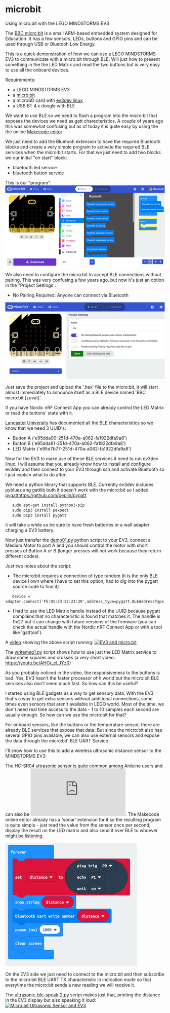 # microbit
Using micro:bit with the LEGO MINDSTORMS EV3

The [BBC micro:bit](https://en.wikipedia.org/wiki/Micro_Bit) is a small ARM-based embedded system designed for Education.
It has a few sensors, LEDs, buttons and GPIO pins and can be used through USB or Bluetooh Low Energy.

This is a quick demonstration of how we can use a LEGO MINDSTORMS EV3 to communicate with a micro:bit through BLE. Will just how to present something in the the LED Matrix and read the two buttons but is very easy to use all the onboard devices.

Requirements:
- a LEGO MINDSTORMS EV3
- a [micro:bit](https://microbit.org/)
- a microSD card with [ev3dev linux](https://www.ev3dev.org/)
- a USB BT 4.x dongle with BLE

We want to use BLE so we need to flash a program into the micro:bit that exposes the devices we need as gatt charecteristics. A couple of years ago this was somewhat confusing but as of today it is quite easy by using the the online [Makecode editor](https://makecode.microbit.org/#editor):

We just need to add the Bluetooh extension to have the required Bluetooth blocks and create a very simple program to activate the required BLE services when the micro:bit starts. For that we just need to add two blocks wo our initial "on start" block:

+ bluetooth led service
+ bluetooth button service

This is our "program":
![Program](https://github.com/JorgePe/microbit/blob/master/makecode-ble-01.png)

We also need to configure the micro:bit to accept BLE connections without pairing. This was very confusing a few years ago, but now it's just an option in the "Project Settings':

+ No Pairing Required: Anyone can connect via Bluetooth

![Project settings](https://github.com/JorgePe/microbit/blob/master/makecode-ble-02.png)


Just save the project and upload the '.hex' file to the micro:bit, it will start almost immediately to announce itself as a BLE device named 'BBC micro:bit [zuvat]'.

If you have Nordic nRF Connect App you can already control the LED Matrix or read the buttons' state with it.

[Lancaster University](https://lancaster-university.github.io/microbit-docs/resources/bluetooth/bluetooth_profile.html) has documented all the BLE characteristics so we know that we need 3 UUID's:

+ Button A ('e95dda90-251d-470a-a062-fa1922dfa9a8')
+ Button B ('e95dda91-251d-470a-a062-fa1922dfa9a8')
+ LED Matrix ('e95d7b77-251d-470a-a062-fa1922dfa9a8')

Now for the EV3 to make use of these BLE services it need to run ev3dev linux. I will assume that you already know how to install and configure ev3dev and then connect to your EV3 through ssh and activate Bluetooth so I just explain what to do after:

We need a python library that supports BLE. Currently ev3dev includes pybluez ang gattlib buth it doesn't work with the micro:bit so I added [pygatt]()https://github.com/peplin/pygatt.

```
   sudo apt-get install python3-pip
   sudo pip3 install pexpect
   sudo pip3 install pygatt
```

it will take a while so be sure to have fresh batteries or a wall adapter charging a EV3 battery.

Now just transfer the [demo01.py](https://github.com/JorgePe/microbit/blob/master/demo01.py) python script to your EV3, connect a Medium Motor to port A and you should control the motor with short presses of Button A or B (longer presses will not work because they return different codes).

Just two notes about the script:

+ The micro:bit requires a connection of type random (it is the only BLE device I own where I have to set this option, had to dig into the pygatt source code to find it)
```
   device = adapter.connect('F5:91:E3:32:23:39',address_type=pygatt.BLEAddressType.random)
```
+ I had to use the LED Matrix handle instead of the UUID because pygatt complains that no characteristic is found that matches it. The handle is 0x27 but it can change with future versions of the firmware (you can check the actual handle with the Nordic nRF Connect App or with a tool like 'gatttool').

A [video](https://youtu.be/7sGR8Ce65QA) showing the above script running:
[![EV3 and micro:bit](https://66.media.tumblr.com/97e82bcb856c7ac19df3f3683e98ae88/tumblr_ppaise45aV1ws4ayp_1280.jpg)](https://youtu.be/7sGR8Ce65QA "EV3 and micro:bit")

The [writemsg1.py](https://github.com/JorgePe/microbit/blob/master/writemsg1.py) script shows how to use just the LED Matrix service to draw some squares and crosses (a very short video: https://youtu.be/AHGr_eLJYz0)

As you probably noticed in the video, the responsiveness to the buttons is bad. Yes, EV3 hasn't the faster processor of h world but the micro:bit BLE services also don't seem much fast. So how can this be useful?

I started using BLE gadgets as a way to get sensory data. With the EV3 that's a way to get extra sensors without additional connections, some times even sensors that aren't available in LEGO world. Most of the time, we don't need real time access to the data - 1 to 10 samples each second are usually enough. So how can we use the micro:bit for that?

For onboard sensors, like the buttons or the temperature sensor, there are already BLE services that expose that data. But since the micro:bit also has several GPIO pins available, we can also use external sensors and expose the data through the micro:bit' BLE UART Service.

I'll show how to use this to add a wireless ultrasonic distance sensor to the MINDSTORMS EV3:

The HC-SR04 ultrasonic sensor is quite common among Arduino users and can also be ![used with the micro:bit](http://www.teachwithict.com/hcsr045v.html). The Makecode online editor already has a 'sonar' extension for it so the resulting program is quite simple - just read the value from the sensor once per second, display the result on the LED matrix and also send it over BLE to whoever might be listening.

![Program](https://github.com/JorgePe/microbit/blob/master/makecode-ultrasonic-ble.png)

On the EV3 side we just need to connect to the micro:bit and then subscribe to the micro:bit BLE UART TX characteristic in indication mode so that everytime the micro:bit sends a new reading we will receive it.

The [ultrasonic-ble-speak-2.py](https://github.com/JorgePe/microbit/blob/master/ultrasonic-ble-speak-2.py) script makes just that, printing the distance in the EV3 display but also speaking it loud:
[![Micro:bit Ultrasonic Sensor and EV3](https://i9.ytimg.com/vi/gnZdKOMnr2E/mq2.jpg?sqp=CJy8weUF&rs=AOn4CLAfBCdQWLpNinD4KkZGjjiYK6Crxw)](https://youtu.be/gnZdKOMnr2E "Micro:bit Ultrasonic Sensor and EV3")
